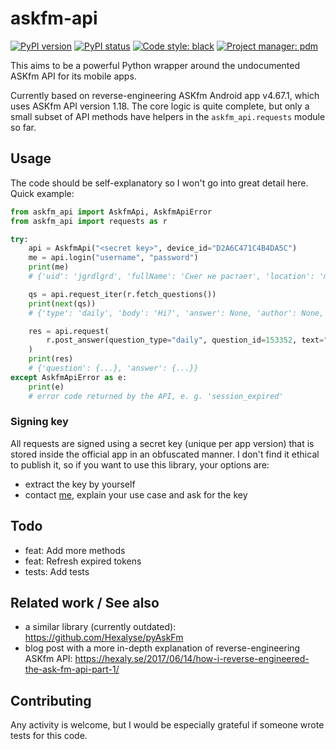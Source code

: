 # askfm-api

[![PyPI version](https://img.shields.io/pypi/v/askfm-api.svg)](https://pypi.org/project/askfm-api)
[![PyPI status](https://img.shields.io/pypi/status/askfm-api.svg)](https://pypi.org/project/askfm-api)
[![Code style: black](https://img.shields.io/badge/code%20style-black-000000.svg)](https://github.com/psf/black)
[![Project manager: pdm](https://img.shields.io/badge/project%20manager-pdm-blue.svg)](https://github.com/frostming/pdm)

This aims to be a powerful Python wrapper around the undocumented ASKfm API for its mobile apps.

Currently based on reverse-engineering ASKfm Android app v4.67.1, which uses ASKfm API version 1.18.
The core logic is quite complete, but only a small subset of API methods have helpers in the `askfm_api.requests` module so far.

## Usage

The code should be self-explanatory so I won't go into great detail here. Quick example:

```python
from askfm_api import AskfmApi, AskfmApiError
from askfm_api import requests as r

try:
    api = AskfmApi("<secret key>", device_id="D2A6C471C4B4DA5C")
    me = api.login("username", "password")
    print(me)
    # {'uid': 'jgrdlgrd', 'fullName': 'Снег не растает', 'location': 'my empire of dirt', ...}

    qs = api.request_iter(r.fetch_questions())
    print(next(qs))
    # {'type': 'daily', 'body': 'Hi?', 'answer': None, 'author': None, 'qid': 153352, ...}

    res = api.request(
        r.post_answer(question_type="daily", question_id=153352, text="Hi there!")
    )
    print(res)
    # {'question': {...}, 'answer': {...}}
except AskfmApiError as e:
    print(e)
    # error code returned by the API, e. g. 'session_expired'
```

### Signing key

All requests are signed using a secret key (unique per app version) that is stored inside the official app in an obfuscated manner.
I don't find it ethical to publish it, so if you want to use this library, your options are:
- extract the key by yourself
- contact [me](https://github.com/snowwm), explain your use case and ask for the key

## Todo

- feat: Add more methods
- feat: Refresh expired tokens
- tests: Add tests

## Related work / See also

- a similar library (currently outdated): https://github.com/Hexalyse/pyAskFm  
- blog post with a more in-depth explanation of reverse-engineering ASKfm API: https://hexaly.se/2017/06/14/how-i-reverse-engineered-the-ask-fm-api-part-1/

## Contributing

Any activity is welcome, but I would be especially grateful if someone wrote tests for this code.
